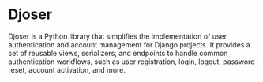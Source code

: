 # Djoser
Djoser is a Python library that simplifies the implementation of user authentication and account management for Django projects. It provides a set of reusable views, serializers, and endpoints to handle common authentication workflows, such as user registration, login, logout, password reset, account activation, and more.
